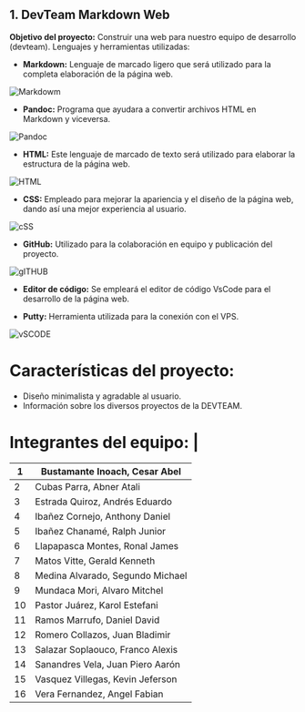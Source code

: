 ## 1.	DevTeam Markdown Web

**Objetivo del proyecto:**
Construir una web para nuestro equipo de desarrollo (devteam).
	Lenguajes y herramientas utilizadas: 
-	**Markdown:** Lenguaje de marcado ligero que será utilizado para la completa elaboración de la página web.

![Markdowm](https://encrypted-tbn0.gstatic.com/images?q=tbn:ANd9GcTfB8HCBuZhCzLj16GlCl78AukKHJAR3tSh2G_EXPRIBoumWMPd6pthbgL5S7fb5govKK8&usqp=CAU)

-	**Pandoc:** Programa que ayudara a convertir archivos HTML en Markdown y viceversa.

![Pandoc](https://encrypted-tbn0.gstatic.com/images?q=tbn:ANd9GcQP8W5VJgWITfA2GFGTkmpm_AE1h_6cSOn3Ww&usqp=CAU)

-	**HTML:** Este lenguaje de marcado de texto será utilizado para elaborar la estructura de la página web. 

![HTML](https://marcago.com/wp-content/uploads/2022/04/que-es-html5.jpg)

-	**CSS:** Empleado para mejorar la apariencia y el diseño de la página web, dando así una mejor experiencia al usuario.

![cSS](https://upload.wikimedia.org/wikipedia/commons/thumb/d/d5/CSS3_logo_and_wordmark.svg/1200px-CSS3_logo_and_wordmark.svg.png)

-	**GitHub:** Utilizado para la colaboración en equipo y publicación del proyecto.

![gITHUB](https://github.githubassets.com/images/modules/logos_page/GitHub-Mark.png)

-	**Editor de código:** Se empleará el editor de código VsCode para el desarrollo de la página web.

-	**Putty:** Herramienta utilizada para la conexión con el VPS.

![vSCODE](https://encrypted-tbn0.gstatic.com/images?q=tbn:ANd9GcRer-ItBiFdg_LFs5Cp6GpvrORFaM-gKWI4-g&usqp=CAU)

# Características del proyecto:
-	Diseño minimalista y agradable al usuario.
-	Información sobre los diversos proyectos de la DEVTEAM.
# Integrantes del equipo: |
   | 1 | Bustamante Inoach, Cesar Abel |
   | --- | --- |
   | 2 | Cubas Parra, Abner Atali |
   | 3 | Estrada Quiroz, Andrés Eduardo |
   | 4 | Ibañez Cornejo, Anthony Daniel  |
   | 5 | Ibañez Chanamé, Ralph Junior |
   | 6 | Llapapasca Montes, Ronal James|
   | 7 | Matos Vitte, Gerald Kenneth |
   | 8 | Medina Alvarado, Segundo Michael |
   | 9 | Mundaca Mori, Alvaro Mitchel |
   | 10 | Pastor Juárez, Karol Estefani |
   |11 | Ramos Marrufo, Daniel David  |
   | 12 |Romero Collazos, Juan Bladimir |
   | 13 | Salazar Soplaouco, Franco Alexis |
   | 14 | Sanandres Vela, Juan Piero Aarón |
   | 15 | Vasquez Villegas, Kevin Jeferson |
   | 16 | Vera Fernandez, Angel Fabian |

